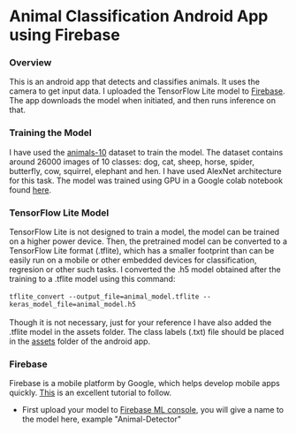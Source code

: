 # Animal Classification Android App using Firebase
### Overview
This is an android app that detects and classifies animals. It uses the camera to get input data. I uploaded the TensorFlow Lite model to [Firebase](https://firebase.google.com/). The app downloads the model when initiated, and then runs inference on that.

### Training the Model
I have used the [animals-10](https://www.kaggle.com/alessiocorrado99/animals10) dataset to train the model. The dataset contains around 26000 images of 10 classes: dog, cat, sheep, horse, spider, butterfly, cow, squirrel, elephant and hen. I have used AlexNet architecture for this task. The model was trained using GPU in a Google colab notebook found [here](https://colab.research.google.com/drive/1A7ygwjQto6N-btHTbAnILP7c4kHFZjKV).

### TensorFlow Lite Model
TensorFlow Lite is not designed to train a model, the model can be trained on a higher power device. Then, the pretrained model can be converted to a TensorFlow Lite format (.tflite), which has a smaller footprint than can be easily run on a mobile or other embedded devices for classification, regresion or other such tasks. I converted the .h5 model obtained after the training to a .tflite model using this command: <br/><br/> 
```tflite_convert --output_file=animal_model.tflite --keras_model_file=animal_model.h5```
<br/><br/> Though it is not necessary, just for your reference I have also added the .tflite model in the assets folder. The class labels (.txt) file should be placed in the [assets](https://github.com/mrinalTheCoder/ObjectDetectionApp/tree/master/app/src/main/assets) folder of the android app. 

### Firebase
Firebase is a mobile platform by Google, which helps develop mobile apps quickly. [This](https://firebase.google.com/docs/ml-kit/android/use-custom-models) is an excellent tutorial to follow.
* First upload your model to [Firebase ML console](https://console.firebase.google.com/project/_/ml/apis), you will give a name to the model here, example "Animal-Detector"
